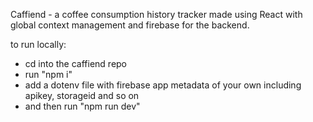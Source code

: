 Caffiend - a coffee consumption history tracker
made using React with global context management and firebase for the backend.

to run locally: 
- cd into the caffiend repo 
- run "npm i" 
- add a dotenv file with firebase app metadata of your own including apikey, storageid and so on 
- and then run "npm run dev"
